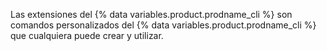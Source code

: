 Las extensiones del {% data variables.product.prodname_cli %} son comandos personalizados del {% data variables.product.prodname_cli %} que cualquiera puede crear y utilizar.